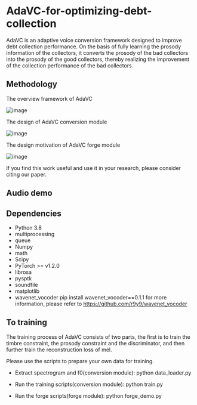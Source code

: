 # AdaVC-for-optimizing-debt-collection

AdaVC is an adaptive voice conversion framework designed to improve debt collection performance. On the basis of fully learning the prosody information of the collectors, it converts the prosody of the bad collectors into the prosody of the good collectors, thereby realizing the improvement of the collection performance of the bad collectors.

## Methodology

The overview framework of AdaVC

![image](https://github.com/AdaVC-lab/AdaVC2021/blob/main/AdaVC-Overview.png)

The design of AdaVC conversion module

![image](https://github.com/AdaVC-lab/AdaVC2021/blob/main/conversion_module_flowchart.png)

The design motivation of AdaVC forge module

![image](https://github.com/AdaVC-lab/AdaVC2021/blob/main/forge_function_with_arrow.png)

If you find this work useful and use it in your research, please consider citing our paper.

## Audio demo

## Dependencies

- Python 3.8
- multiprocessing
- queue
- Numpy
- math
- Scipy
- PyTorch >= v1.2.0
- librosa
- pysptk
- soundfile
- matplotlib
- wavenet_vocoder pip install wavenet_vocoder==0.1.1 for more information, please refer to https://github.com/r9y9/wavenet_vocoder


## To training

The training process of AdaVC consists of two parts, the first is to train the timbre constraint, the prosody constraint and the discriminator, and then further train the reconstruction loss of mel.

Please use the scripts to prepare your own data for training.

- Extract spectrogram and f0(conversion module): python data_loader.py

- Run the training scripts(conversion module): python train.py

- Run the forge scripts(forge module): python forge_demo.py
